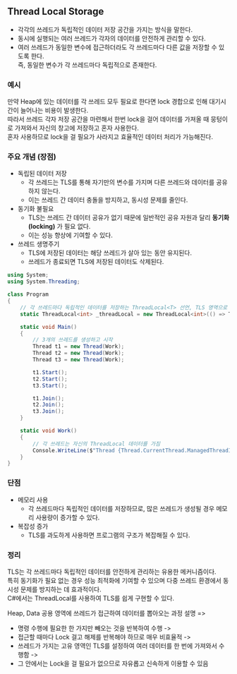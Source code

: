 ## Thread Local Storage <TLS>
- 각각의 쓰레드가 독립적인 데이터 저장 공간을 가지는 방식을 말한다.
- 동시에 실행되는 여러 쓰레드가 각자의 데이터를 안전하게 관리할 수 있다.
- 여러 쓰레드가 동일한 변수에 접근하더라도 각 쓰레드마다 다른 값을 저장할 수 있도록 한다.  
   즉, 동일한 변수가 각 쓰레드마다 독립적으로 존재한다.

### 예시
만약 Heap에 있는 데이터를 각 쓰레드 모두 필요로 한다면 lock 경합으로 인해 대기시간이 늘어나는 비용이 발생한다.  
따라서 쓰레드 각자 저장 공간을 마련해서 한번 lock을 걸어 데이터를 가져올 때 뭉텅이로 가져와서 자신의 창고에 저장하고 혼자 사용한다.  
혼자 사용하므로 lock을 걸 필요가 사라지고 효율적인 데이터 처리가 가능해진다.

### 주요 개념 (장점)
- 독립된 데이터 저장
  - 각 쓰레드는 TLS를 통해 자기만의 변수를 가지며 다른 쓰레드와 데이터를 공유하지 않는다.
  - 이는 쓰레드 간 데이터 충돌을 방지하고, 동시성 문제를 줄인다.
- 동기화 불필요
  - TLS는 쓰레드 간 데이터 공유가 없기 때문에 일반적인 공유 자원과 달리 **동기화(locking)** 가 필요 없다.
  - 이는 성능 향상에 기여할 수 있다.
- 쓰레드 생명주기
  - TLS에 저장된 데이터는 해당 쓰레드가 살아 있는 동안 유지된다.
  - 쓰레드가 종료되면 TLS에 저장된 데이터도 삭제된다.
 
```C#
using System;
using System.Threading;

class Program
{
    // 각 쓰레드마다 독립적인 데이터를 저장하는 ThreadLocal<T> 선언, TLS 영역으로 지정한다는 뜻
    static ThreadLocal<int> _threadLocal = new ThreadLocal<int>(() => Thread.CurrentThread.ManagedThreadId);

    static void Main()
    {
        // 3개의 쓰레드를 생성하고 시작
        Thread t1 = new Thread(Work);
        Thread t2 = new Thread(Work);
        Thread t3 = new Thread(Work);

        t1.Start();
        t2.Start();
        t3.Start();

        t1.Join();
        t2.Join();
        t3.Join();
    }

    static void Work()
    {
        // 각 쓰레드는 자신의 ThreadLocal 데이터를 가짐
        Console.WriteLine($"Thread {Thread.CurrentThread.ManagedThreadId} has value {_threadLocal.Value}");
    }
}
```

### 단점
- 메모리 사용
  - 각 쓰레드마다 독립적인 데이터를 저장하므로, 많은 쓰레드가 생성될 경우 메모리 사용량이 증가할 수 있다.
- 복잡성 증가
  - TLS를 과도하게 사용하면 프로그램의 구조가 복잡해질 수 있다.
 
### 정리
TLS는 각 쓰레드마다 독립적인 데이터를 안전하게 관리하는 유용한 메커니즘이다.  
특히 동기화가 필요 없는 경우 성능 최적화에 기여할 수 있으며 다중 쓰레드 환경에서 동시성 문제를 방지하는 데 효과적이다.  
C#에서는 ThreadLocal<T>를 사용하여 TLS를 쉽게 구현할 수 있다.

Heap, Data 공용 영역에 쓰레드가 접근하여 데이터를 뽑아오는 과정 설명 =>
- 명령 수행에 필요한 한 가지만 빼오는 것을 반복하여 수행 ->
- 접근할 때마다 Lock 걸고 해제를 반복해야 하므로 매우 비효율적 ->
- 쓰레드가 가지는 고유 영역인 TLS를 설정하여 여러 데이터를 한 번에 가져와서 수행함 ->
- 그 안에서는 Lock을 걸 필요가 없으므로 자유롭고 신속하게 이용할 수 있음

